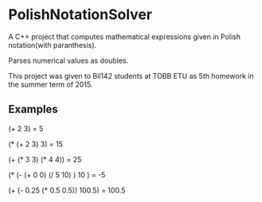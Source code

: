 # PolishNotationSolver
A C++ project that computes mathematical expressions given in Polish notation(with paranthesis).

Parses numerical values as doubles.

This project was given to Bil142 students at TOBB ETU as 5th homework in the summer term of 2015.

## Examples
(+ 2 3) = 5

(* (+ 2 3) 3) = 15

(+ (* 3 3) (* 4 4)) = 25

(* (- (+ 0 0) (/ 5 10) ) 10 ) = -5

(+ (- 0.25 (* 0.5 0.5)) 100.5) = 100.5

